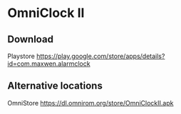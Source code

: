 # OmniClock II

## Download
Playstore
https://play.google.com/store/apps/details?id=com.maxwen.alarmclock

## Alternative locations
OmniStore
https://dl.omnirom.org/store/OmniClockII.apk
